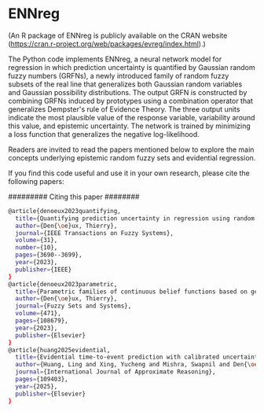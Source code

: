 # ENNreg
(An R package of ENNreg is publicly available on the CRAN website (https://cran.r-project.org/web/packages/evreg/index.html).)

The Python code implements ENNreg, a neural network model for regression in which prediction uncertainty is quantified by Gaussian random fuzzy numbers (GRFNs), a newly introduced family of random fuzzy subsets of the real line that generalizes both Gaussian random variables and Gaussian possibility distributions. The output GRFN is constructed by combining GRFNs induced by prototypes using a combination operator that generalizes Dempster's rule of Evidence Theory. The three output units indicate the most plausible  value of the response variable, variability around this value, and epistemic uncertainty. The network is trained by minimizing a loss function that generalizes the negative log-likelihood. 

Readers are invited to read the papers mentioned below to explore the main concepts underlying epistemic random fuzzy sets and evidential regression.


If you find this code useful and use it in your own research, please cite the following papers:

######### Citing this paper ########
```bash
@article{denoeux2023quantifying,
  title={Quantifying prediction uncertainty in regression using random fuzzy sets: the ENNreg model},
  author={Den{\oe}ux, Thierry},
  journal={IEEE Transactions on Fuzzy Systems},
  volume={31},
  number={10},
  pages={3690--3699},
  year={2023},
  publisher={IEEE}
}
@article{denoeux2023parametric,
  title={Parametric families of continuous belief functions based on generalized Gaussian random fuzzy numbers},
  author={Den{\oe}ux, Thierry},
  journal={Fuzzy Sets and Systems},
  volume={471},
  pages={108679},
  year={2023},
  publisher={Elsevier}
}
@article{huang2025evidential,
  title={Evidential time-to-event prediction with calibrated uncertainty quantification},
  author={Huang, Ling and Xing, Yucheng and Mishra, Swapnil and Den{\oe}ux, Thierry and Feng, Mengling},
  journal={International Journal of Approximate Reasoning},
  pages={109403},
  year={2025},
  publisher={Elsevier}
}
```
